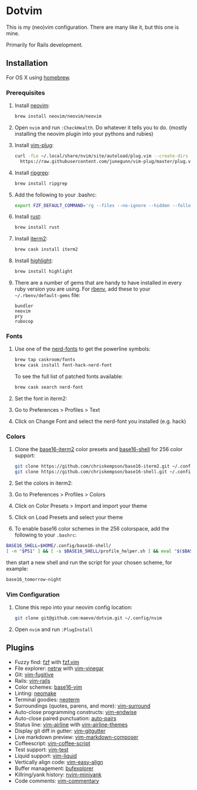 # Dotvim

This is my (neo)vim configuration. There are many like it, but this one is mine.

Primarily for Rails development.

## Installation

For OS X using [homebrew](https://brew.sh/).

### Prerequisites

1. Install [neovim](https://github.com/neovim/neovim):

    ```bash
    brew install neovim/neovim/neovim
    ```

1. Open `nvim` and run `:CheckHealth`. Do whatever it tells you to do.
   (mostly installing the neovim plugin into your pythons and rubies)

1. Install [vim-plug](https://github.com/junegunn/vim-plug):

    ```bash
    curl -fLo ~/.local/share/nvim/site/autoload/plug.vim --create-dirs \
      https://raw.githubusercontent.com/junegunn/vim-plug/master/plug.vim
    ```

1. Install [ripgrep](https://github.com/BurntSushi/ripgrep):

    ```bash
    brew install ripgrep
    ```

1. Add the following to your .bashrc:

    ```bash
    export FZF_DEFAULT_COMMAND='rg --files --no-ignore --hidden --follow --glob "!.git/*"'
    ```

1. Install [rust](https://rust-lang.org):

    ```bash
    brew install rust
    ```

1. Install [iterm2](https://www.iterm2.com):

    ```bash
    brew cask install iterm2
    ```

1. Install [highlight](http://www.andre-simon.de/doku/highlight/en/highlight.php):

    ```bash
    brew install highlight
    ```

1. There are a number of gems that are handy to have installed in every ruby
   version you are using. For [rbenv](https://github.com/rbenv/rbenv),
   add these to your `~/.rbenv/default-gems` file:

    ```text
    bundler
    neovim
    pry
    rubocop
    ```

### Fonts

1. Use one of the [nerd-fonts](https://github.com/ryanoasis/nerd-fonts) to get
   the powerline symbols:

    ```bash
    brew tap caskroom/fonts
    brew cask install font-hack-nerd-font
    ```

   To see the full list of patched fonts available:

    ```bash
    brew cask search nerd-font
    ```

1. Set the font in iterm2:
  1. Go to Preferences > Profiles > Text
  1. Click on Change Font and select the nerd-font you installed (e.g. hack)

### Colors

1. Clone the [base16-iterm2](https://github.com/chriskempson/base16-iterm2)
   color presets and [base16-shell](https://github.com/chriskempson/base16-shell)
   for 256 color support:

    ```bash
    git clone https://github.com/chriskempson/base16-iterm2.git ~/.config/base16-iterm2
    git clone https://github.com/chriskempson/base16-shell.git ~/.config/base16-shell
    ```

1. Set the colors in iterm2:
  1. Go to Preferences > Profiles > Colors
  1. Click on Color Presets > Import and import your theme
  1. Click on Load Presets and select your theme

1. To enable base16 color schemes in the 256 colorspace, add the following to
   your `.bashrc`:

  ```bash
  BASE16_SHELL=$HOME/.config/base16-shell/
  [ -n "$PS1" ] && [ -s $BASE16_SHELL/profile_helper.sh ] && eval "$($BASE16_SHELL/profile_helper.sh)"
  ```

  then start a new shell and run the script for your chosen scheme, for example:

  ```bash
  base16_tomorrow-night
  ```

### Vim Configuration

1. Clone this repo into your neovim config location:

    ```bash
    git clone git@github.com:maeve/dotvim.git ~/.config/nvim
    ```

1. Open `nvim` and run `:PlugInstall`

## Plugins

* Fuzzy find: [fzf](https://github.com/junegunn/fzf) with [fzf.vim](https://github.com/junegunn/fzf.vim)
* File explorer: [netrw](http://www.vim.org/scripts/script.php?script_id=1075) with [vim-vinegar](https://github.com/tpope/vim-vinegar)
* Git: [vim-fugitive](https://github.com/tpope/vim-fugitive)
* Rails: [vim-rails](https://github.com/tpope/vim-rails)
* Color schemes: [base16-vim](https://github.com/chriskempson/base16-vim)
* Linting: [neomake](https://github.com/neomake/neomake)
* Terminal goodies: [neoterm](https://github.com/kassio/neoterm)
* Surroundings (quotes, parens, and more): [vim-surround](https://github.com/tpope/vim-surround)
* Auto-close programming constructs: [vim-endwise](https://github.com/tpope/vim/endwise)
* Auto-close paired punctuation: [auto-pairs](https://github.com/jiangmiao/auto-pairs)
* Status line: [vim-airline](https://github.com/vim-airline/vim-airline) with [vim-airline-themes](https://github.com/vim-airline/vim-airline-themes)
* Display git diff in gutter: [vim-gitgutter](https://github.com/airblade/vim-gitgutter)
* Live markdown preview: [vim-markdown-composer](https://github.com/euclio/vim-markdown-composer)
* Coffeescript: [vim-coffee-script](https://github.com/kchmck/vim-coffee-script)
* Test support: [vim-test](https://github.com/janko-m/vim-test)
* Liquid support: [vim-liquid](https://github.com/tpope/vim-liquid)
* Vertically align code: [vim-easy-align](https://github.com/junegunn/vim-easy-align)
* Buffer management: [bufexplorer](https://github.com/jlanzarotta/bufexplorer)
* Killring/yank history: [nvim-miniyank](https://github.com/bfredl/nvim-miniyank)
* Code comments: [vim-commentary](https://github.com/tpope/vim-commentary)
